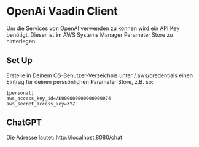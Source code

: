 # OpenAi Vaadin Client

Um die Services von OpenAI verwenden zu können wird ein API Key benötigt. Dieser ist im AWS Systems Manager Parameter Store zu hinterlegen.

## Set Up

Erstelle in Deinem OS-Benutzer-Verzeichnis unter /.aws/credentials einen Eintrag für deinen perssönlichen Parameter Store, z.B. so:

```
[personal]
aws_access_key_id=AK000000000000000074
aws_secret_access_key=XYZ
```


## ChatGPT

Die Adresse lautet: http://localhost:8080/chat

